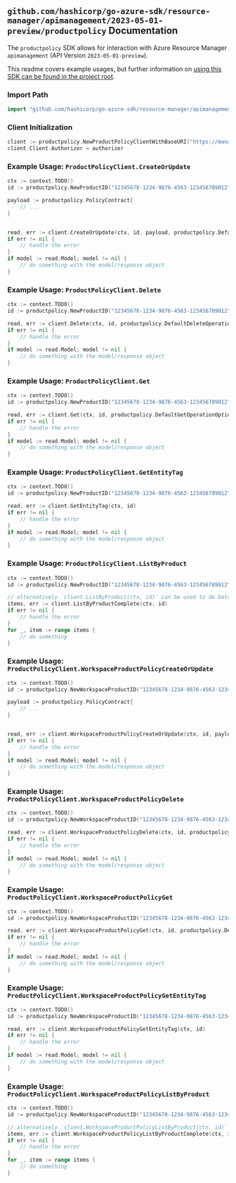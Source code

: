 
## `github.com/hashicorp/go-azure-sdk/resource-manager/apimanagement/2023-05-01-preview/productpolicy` Documentation

The `productpolicy` SDK allows for interaction with Azure Resource Manager `apimanagement` (API Version `2023-05-01-preview`).

This readme covers example usages, but further information on [using this SDK can be found in the project root](https://github.com/hashicorp/go-azure-sdk/tree/main/docs).

### Import Path

```go
import "github.com/hashicorp/go-azure-sdk/resource-manager/apimanagement/2023-05-01-preview/productpolicy"
```


### Client Initialization

```go
client := productpolicy.NewProductPolicyClientWithBaseURI("https://management.azure.com")
client.Client.Authorizer = authorizer
```


### Example Usage: `ProductPolicyClient.CreateOrUpdate`

```go
ctx := context.TODO()
id := productpolicy.NewProductID("12345678-1234-9876-4563-123456789012", "example-resource-group", "serviceValue", "productIdValue")

payload := productpolicy.PolicyContract{
	// ...
}


read, err := client.CreateOrUpdate(ctx, id, payload, productpolicy.DefaultCreateOrUpdateOperationOptions())
if err != nil {
	// handle the error
}
if model := read.Model; model != nil {
	// do something with the model/response object
}
```


### Example Usage: `ProductPolicyClient.Delete`

```go
ctx := context.TODO()
id := productpolicy.NewProductID("12345678-1234-9876-4563-123456789012", "example-resource-group", "serviceValue", "productIdValue")

read, err := client.Delete(ctx, id, productpolicy.DefaultDeleteOperationOptions())
if err != nil {
	// handle the error
}
if model := read.Model; model != nil {
	// do something with the model/response object
}
```


### Example Usage: `ProductPolicyClient.Get`

```go
ctx := context.TODO()
id := productpolicy.NewProductID("12345678-1234-9876-4563-123456789012", "example-resource-group", "serviceValue", "productIdValue")

read, err := client.Get(ctx, id, productpolicy.DefaultGetOperationOptions())
if err != nil {
	// handle the error
}
if model := read.Model; model != nil {
	// do something with the model/response object
}
```


### Example Usage: `ProductPolicyClient.GetEntityTag`

```go
ctx := context.TODO()
id := productpolicy.NewProductID("12345678-1234-9876-4563-123456789012", "example-resource-group", "serviceValue", "productIdValue")

read, err := client.GetEntityTag(ctx, id)
if err != nil {
	// handle the error
}
if model := read.Model; model != nil {
	// do something with the model/response object
}
```


### Example Usage: `ProductPolicyClient.ListByProduct`

```go
ctx := context.TODO()
id := productpolicy.NewProductID("12345678-1234-9876-4563-123456789012", "example-resource-group", "serviceValue", "productIdValue")

// alternatively `client.ListByProduct(ctx, id)` can be used to do batched pagination
items, err := client.ListByProductComplete(ctx, id)
if err != nil {
	// handle the error
}
for _, item := range items {
	// do something
}
```


### Example Usage: `ProductPolicyClient.WorkspaceProductPolicyCreateOrUpdate`

```go
ctx := context.TODO()
id := productpolicy.NewWorkspaceProductID("12345678-1234-9876-4563-123456789012", "example-resource-group", "serviceValue", "workspaceIdValue", "productIdValue")

payload := productpolicy.PolicyContract{
	// ...
}


read, err := client.WorkspaceProductPolicyCreateOrUpdate(ctx, id, payload, productpolicy.DefaultWorkspaceProductPolicyCreateOrUpdateOperationOptions())
if err != nil {
	// handle the error
}
if model := read.Model; model != nil {
	// do something with the model/response object
}
```


### Example Usage: `ProductPolicyClient.WorkspaceProductPolicyDelete`

```go
ctx := context.TODO()
id := productpolicy.NewWorkspaceProductID("12345678-1234-9876-4563-123456789012", "example-resource-group", "serviceValue", "workspaceIdValue", "productIdValue")

read, err := client.WorkspaceProductPolicyDelete(ctx, id, productpolicy.DefaultWorkspaceProductPolicyDeleteOperationOptions())
if err != nil {
	// handle the error
}
if model := read.Model; model != nil {
	// do something with the model/response object
}
```


### Example Usage: `ProductPolicyClient.WorkspaceProductPolicyGet`

```go
ctx := context.TODO()
id := productpolicy.NewWorkspaceProductID("12345678-1234-9876-4563-123456789012", "example-resource-group", "serviceValue", "workspaceIdValue", "productIdValue")

read, err := client.WorkspaceProductPolicyGet(ctx, id, productpolicy.DefaultWorkspaceProductPolicyGetOperationOptions())
if err != nil {
	// handle the error
}
if model := read.Model; model != nil {
	// do something with the model/response object
}
```


### Example Usage: `ProductPolicyClient.WorkspaceProductPolicyGetEntityTag`

```go
ctx := context.TODO()
id := productpolicy.NewWorkspaceProductID("12345678-1234-9876-4563-123456789012", "example-resource-group", "serviceValue", "workspaceIdValue", "productIdValue")

read, err := client.WorkspaceProductPolicyGetEntityTag(ctx, id)
if err != nil {
	// handle the error
}
if model := read.Model; model != nil {
	// do something with the model/response object
}
```


### Example Usage: `ProductPolicyClient.WorkspaceProductPolicyListByProduct`

```go
ctx := context.TODO()
id := productpolicy.NewWorkspaceProductID("12345678-1234-9876-4563-123456789012", "example-resource-group", "serviceValue", "workspaceIdValue", "productIdValue")

// alternatively `client.WorkspaceProductPolicyListByProduct(ctx, id)` can be used to do batched pagination
items, err := client.WorkspaceProductPolicyListByProductComplete(ctx, id)
if err != nil {
	// handle the error
}
for _, item := range items {
	// do something
}
```
